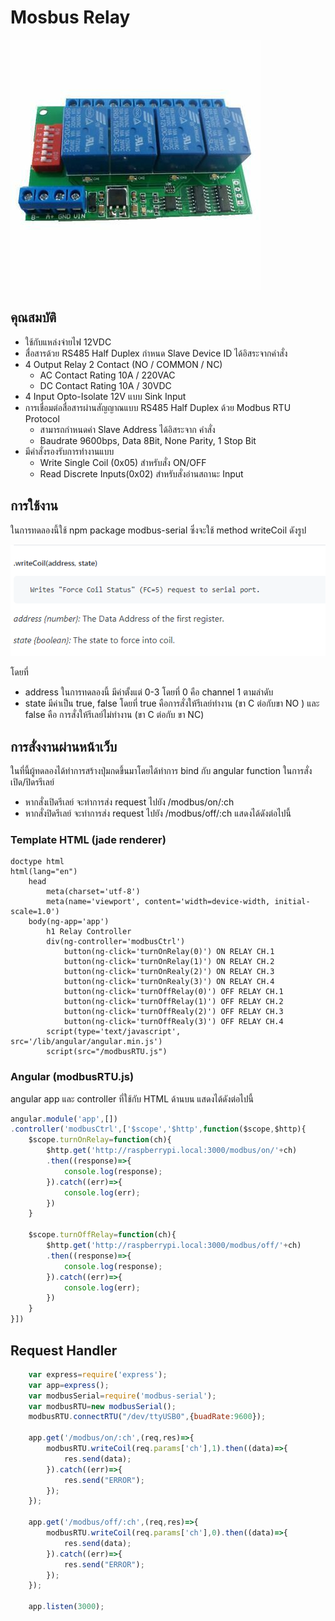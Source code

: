 # Mosbus Relay
![](https://raw.githubusercontent.com/gingkasina/modbusRelay/master/image/1_MKG_nHa2YmhmqMWOcCB8_w.jpeg)

## คุณสมบัติ
- ใช้กับแหล่งจ่ายไฟ 12VDC
- สื่อสารด้วย RS485 Half Duplex กําหนด Slave Device ID ได้อิสระจากคําสั่ง
- 4 Output Relay 2 Contact (NO / COMMON / NC)
    - AC Contact Rating 10A / 220VAC
    - DC Contact Rating 10A / 30VDC
- 4 Input Opto-Isolate 12V แบบ Sink Input
- การเชื่อมต่อสื่อสารผ่านสัญญาณแบบ RS485 Half Duplex ด้วย Modbus RTU Protocol
    - สามารถกําหนดค่า Slave Address ได้อิสระจาก คําสั่ง
    - Baudrate 9600bps, Data 8Bit, None Parity, 1 Stop Bit
- มีคําสั่งรองรับการทํางานแบบ
    - Write Single Coil (0x05) สําหรับสั่ง ON/OFF
    - Read Discrete Inputs(0x02) สําหรับสั่งอ่านสถานะ Input

## การใช้งาน
ในการทดลองนี้ใช้ npm package modbus-serial ซึ่งจะใช้ method writeCoil ดังรูป
    
![](https://raw.githubusercontent.com/gingkasina/modbusRelay/master/image/1.PNG)

โดยที่ 
- address ในการทดลองนี้ มีค่าตั้งแต่ 0-3 โดยที่ 0 คือ channel 1 ตามลำดับ
- state มีค่าเป็น true, false โดยที่ true คือการสั่งให้รีเลย์ทำงาน (ขา C ต่อกับขา NO )
และ false คือ การสั่งให้รีเลย์ไม่ทำงาน (ขา C ต่อกับ ขา NC)

## การสั่งงานผ่านหน้าเว็บ
ในที่นี้ผู้ทดลองได้ทำการสร้างปุ่มกดขึ้นมาโดยได้ทำการ bind กับ angular function ในการสั่งเปิด/ปิดรรีเลย์
- หากสั่งเปิดรีเลย์ จะทำการส่ง request ไปยัง /modbus/on/:ch
- หากสั่งปิดรีเลย์ จะทำการส่ง request ไปยัง /modbus/off/:ch
แสดงได้ดังต่อไปนี้

### Template HTML (jade renderer)
```jade
doctype html
html(lang="en")
    head
        meta(charset='utf-8')
        meta(name='viewport', content='width=device-width, initial-scale=1.0')
    body(ng-app='app')
        h1 Relay Controller
        div(ng-controller='modbusCtrl')
            button(ng-click='turnOnRelay(0)') ON RELAY CH.1
            button(ng-click='turnOnRelay(1)') ON RELAY CH.2
            button(ng-click='turnOnRealy(2)') ON RELAY CH.3
            button(ng-click='turnOnRealy(3)') ON RELAY CH.4 
            button(ng-click='turnOffRelay(0)') OFF RELAY CH.1
            button(ng-click='turnOffRelay(1)') OFF RELAY CH.2
            button(ng-click='turnOffRealy(2)') OFF RELAY CH.3
            button(ng-click='turnOffRealy(3)') OFF RELAY CH.4
        script(type='text/javascript', src='/lib/angular/angular.min.js')
        script(src="/modbusRTU.js")
```
### Angular (modbusRTU.js)
angular app และ controller ที่ใช้กับ HTML ด้านบน แสดงได้ดังต่อไปนี้
```js
angular.module('app',[])
.controller('modbusCtrl',['$scope','$http',function($scope,$http){
    $scope.turnOnRelay=function(ch){
        $http.get('http://raspberrypi.local:3000/modbus/on/'+ch)
        .then((response)=>{
            console.log(response);
        }).catch((err)=>{
            console.log(err);
        })
    }

    $scope.turnOffRelay=function(ch){
        $http.get('http://raspberrypi.local:3000/modbus/off/'+ch)
        .then((response)=>{
            console.log(response);
        }).catch((err)=>{
            console.log(err);
        })
    }
}])


```

## Request Handler
```js
    var express=require('express');
    var app=express();
    var modbusSerial=require('modbus-serial');
    var modbusRTU=new modbusSerial();
    modbusRTU.connectRTU("/dev/ttyUSB0",{buadRate:9600});
    
    app.get('/modbus/on/:ch',(req,res)=>{
        modbusRTU.writeCoil(req.params['ch'],1).then((data)=>{
            res.send(data);
        }).catch((err)=>{
            res.send("ERROR");
        });
    });

    app.get('/modbus/off/:ch',(req,res)=>{
        modbusRTU.writeCoil(req.params['ch'],0).then((data)=>{
            res.send(data);
        }).catch((err)=>{
            res.send("ERROR");
        });
    });

    app.listen(3000);
```
